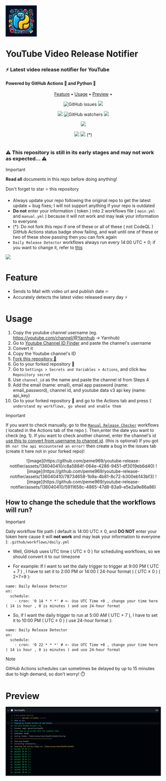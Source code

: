 <picture><img align="center" src="https://raw.githubusercontent.com/peme969/youtube-release-notifier/main/updater.webp" width="20%"/></picture>

# YouTube Video Release Notifier

### ⚡️ Latest video release notifier for YouTube

#### Powered by GitHub Actions 🐙 and Python 🐍

<p align="center">
  <a href="#feature">Feature</a>
  •
  <a href="#usage">Usage</a>     
  •
  <a href="#preview">Preview</a>
  •
</p>
<p align="center">
  <img alt="GitHub issues" src="https://img.shields.io/github/issues/peme969/youtube-release-notifier?style=flat">
  <img src="https://img.shields.io/github/forks/peme969/youtube-release-notifier?style=flat">
<p align="center">
  <img src="https://img.shields.io/github/stars/peme969/youtube-release-notifier?style=flat">
  <img alt="GitHub watchers" src="https://img.shields.io/github/watchers/peme969/youtube-release-notifier?style=flat">
  <img src="https://img.shields.io/github/contributors/peme969/youtube-release-notifier?style=flat">
</p>
<p align="center">
  <a href="https://github.com/peme969/youtube-release-notifier/actions/workflows/codeql.yml"><img src="https://github.com/peme969/youtube-release-notifier/actions/workflows/codeql.yml/badge.svg"></a>
</p>
<p align="center">
  <a href="https://github.com/peme969/youtube-release-notifier/actions/workflows/daily.yml"><img src="https://github.com/peme969/youtube-release-notifier/actions/workflows/main.yml/badge.svg"></a>
  <a href="https://github.com/peme969/youtube-release-notifier/actions/workflows/manual.yml"><img src="https://github.com/peme969/youtube-release-notifier/actions/workflows/manual.yml/badge.svg"></a> (*)
</p>

#

### ⚠️ This repository is still in its early stages and may not work as expected... ⚠️
> [!IMPORTANT]
> **Read all** documents in this repo before doing anything!
> 
> Don't forget to star ⭐ this repository
> - Always update your repo following the original repo to get the latest update + bug fixes; I will not support anything if your repo is outdated
> - **Do not** enter your information ( token ) into 2 workflows file ( `main.yml` and `manual.yml` ) because it will not work and may leak your information to everyone
> - (*): Do not fork this repo if one of these or all of these ( not CodeQL ) GitHub Actions status badge show failing, and wait until one of these or two of these show passing then you can fork again
> - `Daily Release Detector` workflows always run every 14:00 UTC + 0; if you want to change it, refer to [this](https://github.com/gorouflex/DuoXPy/blob/main/README.md#how-to-change-the-schedule-that-the-workflows-will-run)
> <img src="https://i.imgur.com/htGeFlY.jpg">
  
# Feature 

- Sends to Mail with video url and publish date 🔥
- Accurately detects the latest video released every day ⚡

# Usage 

  1. Copy the youtube channel username (eg. https://youtube.com/channel/@Yarnhub -> Yarnhub)
  2. Go to [Youtube Channel ID Finder](https://www.streamweasels.com/tools/youtube-channel-id-and-user-id-convertor/) and paste the channel's username
  3. Convert it
  4. Copy the Youtube channel's ID
  5. [Fork this repository 🍴](https://github.com/peme969/youtube-release-notifier/fork)
  6. Go to your forked repository 🍴
  7. Go to `Settings > Secrets and Variables > Actions`, and click `New Repository secret`
  8. Use `channel_id` as the name and paste the channel id from Steps 4
  9. Add the email (name: email), email app password (name: email_password), channel id, and youtube data v3 api key (name: api_key)
  10. Go to your forked repository 🍴 and go to the Actions tab and press `I understand my workflows, go ahead and enable them`

> [!IMPORTANT]
> If you want to check manually, go to the [`Manual Release Checker`](https://github.com/peme969/youtube-release-notifier/blob/main/.github/workflows/manual.yml) workflows ( located in the Actions tab of the repo ). Then,enter the date you want to check (eg. 1).
> If you want to check another channel, enter the channel's id [use this to convert from username to channel id](https://www.streamweasels.com/tools/youtube-channel-id-and-user-id-convertor/). (this is optional)
> If you got `Oh no! the api encountered an error!` then create a bug in the issues tab (create it here not in your forked repo)!

<p align="center">
  ![image](https://github.com/peme969/youtube-release-notifier/assets/136040410/c8a5884f-064e-4286-9451-df3019eb6d40)
  ![image](https://github.com/peme969/youtube-release-notifier/assets/136040410/78734658-1b9a-4b81-8c72-b300eb143bf3)
  ![image](https://github.com/peme969/youtube-release-notifier/assets/136040410/5911658c-4865-47d8-83a9-e5e2a9e86a86)
</p>

## How to change the schedule that the workflows will run?

> [!IMPORTANT]
Daily workflow file path ( default is 14:00 UTC ± 0, and **DO NOT** enter your token here cause it will **not work** and may leak your information to everyone ): `.github/workflows/daily.yml`

- Well, GitHub uses UTC time ( UTC ± 0 ) for scheduling workflows, so we should convert it to our timezone

- For example: If I want to set the daily trigger to trigger at 9:00 PM ( UTC + 7 ) , I have to set it to 2:00 PM or 14:00 ( 24-hour format ) ( UTC ± 0 ) ( 2+7=9 ):

```
name: Daily Release Detector
on:
  schedule:
    - cron: '0 14 * * *' # <- Use UTC Time +0 , change your time here ( 14 is hour , 0 is minutes ) and use 24-hour format
```
- So, if I want the daily trigger to run at 5:00 AM ( UTC + 7 ), I have to set it to 10:00 PM ( UTC ± 0 ) ( use 24-hour format ):

```
name: Daily Release Detector
on:
  schedule:
    - cron: '0 22 * * *' # <- Use UTC Time +0 , change your time here ( 14 is hour , 0 is minutes ) and use 24-hour format
```


> [!NOTE]
> GitHub Actions schedules can sometimes be delayed by up to 15 minutes due to high demand, so don’t worry! ⏱️

# Preview

<p align="left">
  <img src="https://github.com/gorouflex/Sandy/blob/main/Img/DuoXPy/preview.png">
</p>

